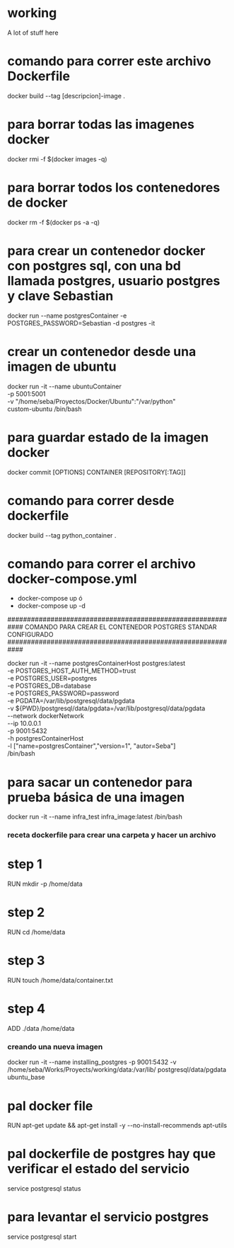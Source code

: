 # working
A lot of stuff here

# comando para correr este archivo Dockerfile
docker build --tag [descripcion]-image .

# para borrar todas las imagenes docker
docker rmi -f $(docker images -q)

# para borrar todos los contenedores de docker
docker rm -f $(docker ps -a -q)

# para crear un contenedor docker con postgres sql, con una bd llamada postgres, usuario postgres y clave Sebastian
docker run --name postgresContainer -e POSTGRES_PASSWORD=Sebastian -d postgres -it

# crear un contenedor desde una imagen de ubuntu
docker run -it --name ubuntuContainer \
  -p 5001:5001 \
  -v "/home/seba/Proyectos/Docker/Ubuntu":"/var/python" \
  custom-ubuntu /bin/bash

# para guardar estado de la imagen docker
docker commit [OPTIONS] CONTAINER [REPOSITORY[:TAG]]

# comando para correr desde dockerfile
docker build --tag python_container .

# comando para correr el archivo docker-compose.yml
- docker-compose up
ó
- docker-compose up -d

############################################################
COMANDO PARA CREAR EL CONTENEDOR POSTGRES STANDAR CONFIGURADO
############################################################

docker run -it --name postgresContainerHost postgres:latest \
    -e POSTGRES_HOST_AUTH_METHOD=trust \
    -e POSTGRES_USER=postgres \
    -e POSTGRES_DB=database \
    -e POSTGRES_PASSWORD=password \
    -e PGDATA=/var/lib/postgresql/data/pgdata \
    -v ${PWD}/postgresql/data/pgdata=/var/lib/postgresql/data/pgdata \
    --network dockerNetwork \
    --ip 10.0.0.1 \
    -p 9001:5432 \
    -h postgresContainerHost \
    -l ["name=postgresContainer","version=1", "autor=Seba"] \
    /bin/bash

# para sacar un contenedor para prueba básica de una imagen
docker run -it --name infra_test infra_image:latest /bin/bash

### receta dockerfile para crear una carpeta y hacer un archivo ###
# step 1
RUN mkdir -p /home/data
# step 2
RUN cd /home/data
# step 3
RUN touch /home/data/container.txt
# step 4
ADD ./data /home/data

### creando una nueva imagen
docker run -it --name installing_postgres -p 9001:5432 -v /home/seba/Works/Proyects/working/data:/var/lib/ postgresql/data/pgdata ubuntu_base

# pal docker file
RUN apt-get update && apt-get install -y --no-install-recommends apt-utils

# pal dockerfile de postgres hay que verificar el estado del servicio
service postgresql status
# para levantar el servicio postgres
service postgresql start
